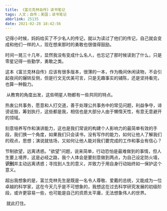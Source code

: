 ```yaml
---
title: 《富兰克林自传》读书笔记
tags: 人文；自传；美国；读书笔记
abbrlink: 25135
date: 2021-02-28 18:42:56
---
```


​        记得小时候，妈妈给买了不少名人的传记，就以为读过了他们的传记，自己就会变成和他们一样的人，现在想来那时的勇敢也很值得鼓励。

​        时间一晃三十几年，显然我没有变成什么名人，也忘记了那时候读到了什么，只是零星记得一些勤学，勇敢之类。

​         这本《富兰克林自传》应该有很多版本，很薄的一本，作为晚间休闲读物，不会引起夜间的辗转反侧，但是行文无优美可言，只是无趣事实的铺陈，还是坚持看完，也算一种毅力。

​         从教育的角度出发，这些明星人物都有一些共同的特点。

​         热衷公共事务，愿意和人打交道，善于处理公共事务中的常见问题，利益争夺，诽谤诋毁，筹划执行，这些都是我，相信也是大部分人由于懒惰天性，有意无意避开的领域。

​		刻意培养写作和演讲能力，这也是我们常说的构建个人影响力的最简单有效的手段，我们换一个角度，如果我们只会读书，没有写作的能力，如何让他人了解我们的观点，思想；演说就怯场，又如何让他人能对我们要完成的工作和事业有信心？

​         节制欲望，远离诱惑。"欲望"问题，说来简单，行动恐怕是最难做到的事情，但人生要上境界，这是必经之路，我个人体会是要刻意做到两点，为自己设定防火墙，**识别**并主动远离诱惑；寻找到人生的意义，并致力于用自身行动始终如一保护这个意义。

​          超出我想象的是，富兰克林先生是既是一名令人尊敬、爱戴的总统，又能成为一位卓越的科学家，这在今天几乎是不可想象的，我想这在过去科学研究发展的初级阶段，或许更容易一些，也可能是自己的资质太平庸，无法想象伟人的世界。

​		 就此打住。

​          

​    